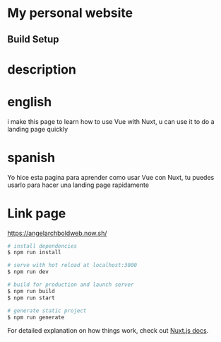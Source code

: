 # My personal website

## Build Setup

# description
# english
i make this page to learn how to use Vue with Nuxt, u can use it to do a landing page quickly
# spanish
Yo hice esta pagina para aprender como usar Vue con Nuxt, tu puedes usarlo para hacer una landing page rapidamente
# Link page
https://angelarchboldweb.now.sh/
``` bash
# install dependencies
$ npm run install

# serve with hot reload at localhost:3000
$ npm run dev

# build for production and launch server
$ npm run build
$ npm run start

# generate static project
$ npm run generate
```

For detailed explanation on how things work, check out [Nuxt.js docs](https://nuxtjs.org).
